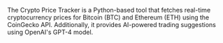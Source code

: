 The Crypto Price Tracker is a Python-based tool that fetches real-time cryptocurrency prices for Bitcoin (BTC) and Ethereum (ETH) using the CoinGecko API. Additionally, it provides AI-powered trading suggestions using OpenAI's GPT-4 model.
